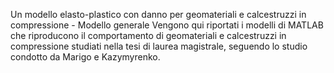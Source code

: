 Un modello elasto-plastico con danno per geomateriali e calcestruzzi in compressione - Modello generale
Vengono qui riportati i modelli di MATLAB che riproducono il comportamento di geomateriali e calcestruzzi in compressione studiati nella tesi di laurea magistrale, seguendo lo studio condotto da Marigo e Kazymyrenko.
